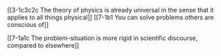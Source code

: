 [[3-1c3c2c The theory of physics is already universal in the sense that it applies to all things physical]]
[[7-1b1 You can solve problems others are conscious of]]

[[7-1a1c The problem-situation is more rigid in scientific discourse, compared to elsewhere]]
